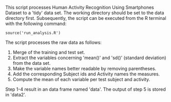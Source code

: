 This script processes Human Activity Recognition Using Smartphones Dataset to a 'tidy' data set. The working directory should be set to the data directory first. Subsequently, the script can be executed from the R terminal with the following command:
```
source('run_analysis.R')
```

The script processes the raw data as follows:

1. Merge of the training and test set.
2. Extract the variables concerning 'mean()' and 'sd()' (standard deviation) from the data set.
3. Make the variable names better readable by removing parentheses.
4. Add the corresponding Subject ids and Activity names the measures.
5. Compute the mean of each variable per test subject and activity.

Step 1-4 result in an data frame named 'data'.
The output of step 5 is stored in 'data2'.
